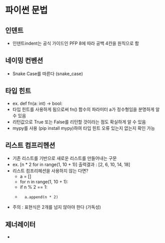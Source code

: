 # 파이썬 문법

## 인덴트
* 인덴트indent는 공식 가이드인 PFP 8에 따라 공백 4칸을 원칙으로 함

## 네이밍 컨벤션
* Snake Case를 따른다 (snake_case)

## 타입 힌트
* ex. def fn(a: int) -> bool:
* 타입 힌트를 사용하게 됨으로써 fn() 함수의 파라미터 a가 정수형임을 분명하게 알 수 있음
* 리턴값으로 True 또는 False를 리턴할 것이라는 점도 확실하게 알 수 있음
* mypy를 사용 (pip install mypy)하여 타입 힌트 오류 있는지 없는지 확인 가능

## 리스트 컴프리헨션
* 기존 리스트를 기반으로 새로운 리스트를 만들어내는 구문
* ex. [n * 2 for in range(1, 10 + 1)] 출력결과 : [2, 6, 10, 14, 18]
* 리스트 컴프리헤션을 사용하지 않는 다면?
    * a = []
    * for n in range(1, 10 + 1):
    *   if n % 2 == 1:
    *       a.append(n * 2)
* 주의 : 표현식은 2개를 넘지 않아야 한다 (가독성)

## 제너레이터
*

